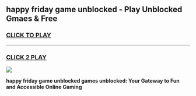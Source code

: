 
## happy friday game unblocked - Play Unblocked Gmaes & Free
<h3>
<a href="https://news.freeplayer.one?title=happy_friday_game_unblocked&ref=16F">CLICK TO PLAY</a></h3>
<hr>

<h3>
<a href="https://news.freeplayer.one?title=happy_friday_game_unblocked&ref=16F">CLICK 2 PLAY</a>
  
</h3>

<a href="https://news.freeplayer.one?title=happy_friday_game_unblocked&ref=16F/"><img src="https://clearcache.store/games.png"></a>


**happy friday game unblocked games unblocked: Your Gateway to Fun and Accessible Online Gaming**
